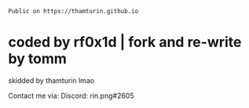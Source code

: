 ```
Public on https://thamturin.github.io
```

# coded by rf0x1d | fork and re-write by tomm
skidded by thamturin lmao

Contact me via:
Discord: rin.png#2605

